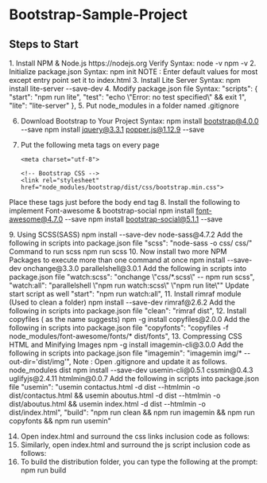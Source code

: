 # Bootstrap-Sample-Project
<h2>Steps to Start</h2>
1.	Install NPM & Node.js
https://nodejs.org
Verify Syntax:  <!-- Required meta tags always come first -->node -v <!-- Required meta tags always come first -->
<!-- Required meta tags always come first -->npm -v<!-- Required meta tags always come first -->
2.	Initialize package.json
	Syntax: <!-- Required meta tags always come first -->npm init<!-- Required meta tags always come first -->
	NOTE : Enter default values for most except entry point set it to index.html 
3.	Install Lite Server
	Syntax:<!-- Required meta tags always come first --> npm install lite-server --save-dev<!-- Required meta tags always come first -->
4.	Modify package.json file 
Syntax: 
"scripts": {
    "start": "npm run lite",
    "test": "echo \"Error: no test specified\" && exit 1",
    "lite": "lite-server"
  },
5.	Put node_modules in a folder named .gitignore

6.	Download Bootstrap to Your Project
Syntax: npm install bootstrap@4.0.0 --save
npm install jquery@3.3.1 popper.js@1.12.9 --save

7.	Put the following meta tags on every page 
	<!-- Required meta tags always come first -->
    	<meta charset="utf-8">
  	<meta name="viewport" content="width=device-width, initial-scale=1, shrink-to-fit=no">
    	<meta http-equiv="x-ua-compatible" content="ie=edge">

    	<!-- Bootstrap CSS -->
    	<link rel="stylesheet" href="node_modules/bootstrap/dist/css/bootstrap.min.css">
Place these tags  just before the body end tag
    <!-- jQuery first, then Popper.js, then Bootstrap JS. -->
    <script src="node_modules/jquery/dist/jquery.slim.min.js"></script>
    <script src="node_modules/popper.js/dist/umd/popper.min.js"></script>
    <script src="node_modules/bootstrap/dist/js/bootstrap.min.js"></script>
8.	Install the following to implement Font-awesome & bootstrap-social
npm install font-awesome@4.7.0 --save
npm install bootstrap-social@5.1.1 --save


<link rel="stylesheet" href="node_modules/font-awesome/css/font-awesome.min.css">
    <link rel="stylesheet" href="node_modules/bootstrap-social/bootstrap-social.css">
9.	Using SCSS(SASS) 
npm install --save-dev node-sass@4.7.2
Add the following in scripts into package.json file
	 "scss": "node-sass -o css/ css/"
Command to run scss
   	npm run scss
10.	Now install two more NPM Packages to  execute more than one command at once
npm install --save-dev onchange@3.3.0 parallelshell@3.0.1
Add the following in scripts into package.json file
	 "watch:scss": "onchange \"css/*.scss\" -- npm run scss",
    	"watch:all": "parallelshell \"npm run watch:scss\" \"npm run lite\""
Update start script as well
	"start": "npm run watch:all",
11.	Install rimraf module (Used to clean a folder)
		npm install --save-dev rimraf@2.6.2
	Add the following in scripts into package.json file
"clean": "rimraf dist",
12.	Install copyfiles ( as the name suggests)
npm -g install copyfiles@2.0.0
Add the following in scripts into package.json file
"copyfonts": "copyfiles -f node_modules/font-awesome/fonts/* dist/fonts",
13.	Compressing CSS HTML and Minifying Images
npm -g install imagemin-cli@3.0.0
Add the following in scripts into package.json file
"imagemin": "imagemin img/* --out-dir='dist/img'",
Note  : Open .gitignore and update it as follows. 
	node_modules
dist
		npm install --save-dev usemin-cli@0.5.1 cssmin@0.4.3 
uglifyjs@2.4.11 htmlmin@0.0.7
Add the following in scripts into package.json file
		    "usemin": "usemin contactus.html -d dist --htmlmin -o dist/contactus.html && usemin aboutus.html -d dist --htmlmin -o dist/aboutus.html && usemin index.html -d dist --htmlmin -o dist/index.html",
    "build": "npm run clean && npm run imagemin && npm run copyfonts && npm run usemin"

14.	Open index.html and surround the css links inclusion code as follows:
	    <!-- build:css css/main.css -->
    <link rel="stylesheet" href="node_modules/bootstrap/dist/css/bootstrap.min.css">
    <link rel="stylesheet" href="node_modules/font-awesome/css/font-awesome.min.css">
    <link rel="stylesheet" href="node_modules/bootstrap-social/bootstrap-social.css">
    <link href="css/styles.css" rel="stylesheet">
    <!-- endbuild -->  
15.	Similarly, open index.html and surround the js script inclusion code as follows:
    <!-- build:js js/main.js -->
    <script src="node_modules/jquery/dist/jquery.slim.min.js"></script>
    <script src="node_modules/popper.js/dist/umd/popper.min.js"></script>
    <script src="node_modules/bootstrap/dist/js/bootstrap.min.js"></script>
    <script src="js/scripts.js"></script>
    <!-- endbuild -->
16.	To build the distribution folder, you can type the following at the prompt:
	npm run build
